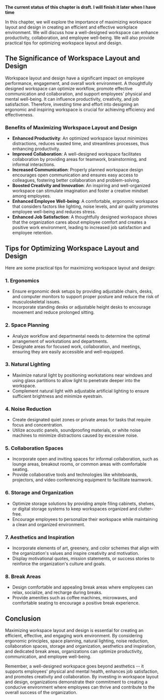 **The current status of this chapter is draft. I will finish it later when I have time**

In this chapter, we will explore the importance of maximizing workspace layout and design in creating an efficient and effective workplace environment. We will discuss how a well-designed workspace can enhance productivity, collaboration, and employee well-being. We will also provide practical tips for optimizing workspace layout and design.

The Significance of Workspace Layout and Design
-----------------------------------------------

Workspace layout and design have a significant impact on employee performance, engagement, and overall work environment. A thoughtfully designed workspace can optimize workflow, promote effective communication and collaboration, and support employees' physical and mental well-being. It can influence productivity, creativity, and job satisfaction. Therefore, investing time and effort into designing an ergonomic and inspiring workspace is crucial for achieving efficiency and effectiveness.

### Benefits of Maximizing Workspace Layout and Design

* **Enhanced Productivity**: An optimized workspace layout minimizes distractions, reduces wasted time, and streamlines processes, thus enhancing productivity.
* **Improved Collaboration**: A well-designed workspace facilitates collaboration by providing areas for teamwork, brainstorming, and informal interactions.
* **Increased Communication**: Properly planned workspace design encourages open communication and ensures easy access to colleagues, fostering better collaboration and problem-solving.
* **Boosted Creativity and Innovation**: An inspiring and well-organized workspace can stimulate imagination and foster a creative mindset among employees.
* **Enhanced Employee Well-being**: A comfortable, ergonomic workspace that considers factors like lighting, noise levels, and air quality promotes employee well-being and reduces stress.
* **Enhanced Job Satisfaction**: A thoughtfully designed workspace shows that the organization cares about employee comfort and creates a positive work environment, leading to increased job satisfaction and employee retention.

Tips for Optimizing Workspace Layout and Design
-----------------------------------------------

Here are some practical tips for maximizing workspace layout and design:

### 1. **Ergonomics**

* Ensure ergonomic desk setups by providing adjustable chairs, desks, and computer monitors to support proper posture and reduce the risk of musculoskeletal issues.
* Incorporate standing desks or adjustable height desks to encourage movement and reduce prolonged sitting.

### 2. **Space Planning**

* Analyze workflow and departmental needs to determine the optimal arrangement of workstations and departments.
* Designate areas for focused work, collaboration, and meetings, ensuring they are easily accessible and well-equipped.

### 3. **Natural Lighting**

* Maximize natural light by positioning workstations near windows and using glass partitions to allow light to penetrate deeper into the workspace.
* Complement natural light with adjustable artificial lighting to ensure sufficient brightness and minimize eyestrain.

### 4. **Noise Reduction**

* Create designated quiet zones or private areas for tasks that require focus and concentration.
* Utilize acoustic panels, soundproofing materials, or white noise machines to minimize distractions caused by excessive noise.

### 5. **Collaboration Spaces**

* Incorporate open and inviting spaces for informal collaboration, such as lounge areas, breakout rooms, or common areas with comfortable seating.
* Provide collaborative tools and technologies like whiteboards, projectors, and video conferencing equipment to facilitate teamwork.

### 6. **Storage and Organization**

* Optimize storage solutions by providing ample filing cabinets, shelves, or digital storage systems to keep workspaces organized and clutter-free.
* Encourage employees to personalize their workspace while maintaining a clean and organized environment.

### 7. **Aesthetics and Inspiration**

* Incorporate elements of art, greenery, and color schemes that align with the organization's values and inspire creativity and motivation.
* Display motivational quotes, mission statements, or success stories to reinforce the organization's culture and goals.

### 8. **Break Areas**

* Design comfortable and appealing break areas where employees can relax, socialize, and recharge during breaks.
* Provide amenities such as coffee machines, microwaves, and comfortable seating to encourage a positive break experience.

Conclusion
----------

Maximizing workspace layout and design is essential for creating an efficient, effective, and engaging work environment. By considering ergonomic principles, space planning, natural lighting, noise reduction, collaboration spaces, storage and organization, aesthetics and inspiration, and dedicated break areas, organizations can optimize productivity, communication, and employee well-being.

Remember, a well-designed workspace goes beyond aesthetics -- it supports employees' physical and mental health, enhances job satisfaction, and promotes creativity and collaboration. By investing in workspace layout and design, organizations demonstrate their commitment to creating a conducive environment where employees can thrive and contribute to the overall success of the organization.
